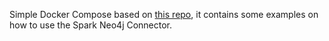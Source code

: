 Simple Docker Compose based on [this repo](https://github.com/cluster-apps-on-docker/spark-standalone-cluster-on-docker), it contains some examples on how to use the Spark Neo4j Connector.